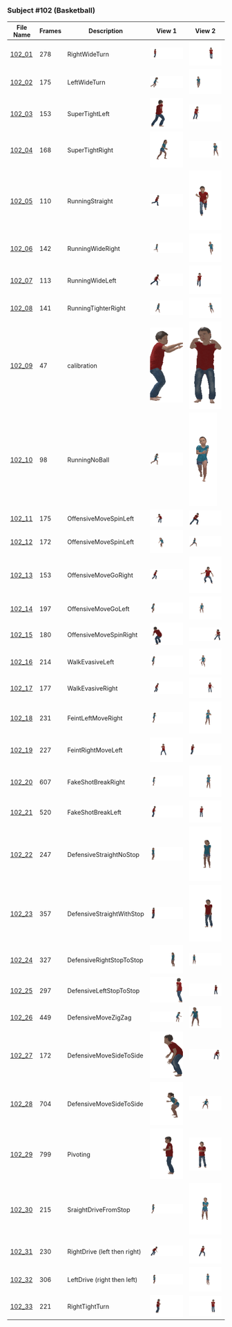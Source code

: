 ### Subject #102 (Basketball)
|File Name|Frames|Description|View 1|View 2|
|-|-|-|-|-|
|[102_01](https://github.com/Shriinivas/cmubvh/raw/main/Sequence-102-111/102/Data/102_01.zip)|278|RightWideTurn|<img src="https://github.com/Shriinivas/cmubvhgifs/blob/main/Sequence-102-111/102/102_01_0.gif"/>|<img src="https://github.com/Shriinivas/cmubvhgifs/blob/main/Sequence-102-111/102/102_01_1.gif"/>|
|[102_02](https://github.com/Shriinivas/cmubvh/raw/main/Sequence-102-111/102/Data/102_02.zip)|175|LeftWideTurn|<img src="https://github.com/Shriinivas/cmubvhgifs/blob/main/Sequence-102-111/102/102_02_0.gif"/>|<img src="https://github.com/Shriinivas/cmubvhgifs/blob/main/Sequence-102-111/102/102_02_1.gif"/>|
|[102_03](https://github.com/Shriinivas/cmubvh/raw/main/Sequence-102-111/102/Data/102_03.zip)|153|SuperTightLeft|<img src="https://github.com/Shriinivas/cmubvhgifs/blob/main/Sequence-102-111/102/102_03_0.gif"/>|<img src="https://github.com/Shriinivas/cmubvhgifs/blob/main/Sequence-102-111/102/102_03_1.gif"/>|
|[102_04](https://github.com/Shriinivas/cmubvh/raw/main/Sequence-102-111/102/Data/102_04.zip)|168|SuperTightRight|<img src="https://github.com/Shriinivas/cmubvhgifs/blob/main/Sequence-102-111/102/102_04_0.gif"/>|<img src="https://github.com/Shriinivas/cmubvhgifs/blob/main/Sequence-102-111/102/102_04_1.gif"/>|
|[102_05](https://github.com/Shriinivas/cmubvh/raw/main/Sequence-102-111/102/Data/102_05.zip)|110|RunningStraight|<img src="https://github.com/Shriinivas/cmubvhgifs/blob/main/Sequence-102-111/102/102_05_0.gif"/>|<img src="https://github.com/Shriinivas/cmubvhgifs/blob/main/Sequence-102-111/102/102_05_1.gif"/>|
|[102_06](https://github.com/Shriinivas/cmubvh/raw/main/Sequence-102-111/102/Data/102_06.zip)|142|RunningWideRight|<img src="https://github.com/Shriinivas/cmubvhgifs/blob/main/Sequence-102-111/102/102_06_0.gif"/>|<img src="https://github.com/Shriinivas/cmubvhgifs/blob/main/Sequence-102-111/102/102_06_1.gif"/>|
|[102_07](https://github.com/Shriinivas/cmubvh/raw/main/Sequence-102-111/102/Data/102_07.zip)|113|RunningWideLeft|<img src="https://github.com/Shriinivas/cmubvhgifs/blob/main/Sequence-102-111/102/102_07_0.gif"/>|<img src="https://github.com/Shriinivas/cmubvhgifs/blob/main/Sequence-102-111/102/102_07_1.gif"/>|
|[102_08](https://github.com/Shriinivas/cmubvh/raw/main/Sequence-102-111/102/Data/102_08.zip)|141|RunningTighterRight|<img src="https://github.com/Shriinivas/cmubvhgifs/blob/main/Sequence-102-111/102/102_08_0.gif"/>|<img src="https://github.com/Shriinivas/cmubvhgifs/blob/main/Sequence-102-111/102/102_08_1.gif"/>|
|[102_09](https://github.com/Shriinivas/cmubvh/raw/main/Sequence-102-111/102/Data/102_09.zip)|47|calibration|<img src="https://github.com/Shriinivas/cmubvhgifs/blob/main/Sequence-102-111/102/102_09_0.gif"/>|<img src="https://github.com/Shriinivas/cmubvhgifs/blob/main/Sequence-102-111/102/102_09_1.gif"/>|
|[102_10](https://github.com/Shriinivas/cmubvh/raw/main/Sequence-102-111/102/Data/102_10.zip)|98|RunningNoBall|<img src="https://github.com/Shriinivas/cmubvhgifs/blob/main/Sequence-102-111/102/102_10_0.gif"/>|<img src="https://github.com/Shriinivas/cmubvhgifs/blob/main/Sequence-102-111/102/102_10_1.gif"/>|
|[102_11](https://github.com/Shriinivas/cmubvh/raw/main/Sequence-102-111/102/Data/102_11.zip)|175|OffensiveMoveSpinLeft|<img src="https://github.com/Shriinivas/cmubvhgifs/blob/main/Sequence-102-111/102/102_11_0.gif"/>|<img src="https://github.com/Shriinivas/cmubvhgifs/blob/main/Sequence-102-111/102/102_11_1.gif"/>|
|[102_12](https://github.com/Shriinivas/cmubvh/raw/main/Sequence-102-111/102/Data/102_12.zip)|172|OffensiveMoveSpinLeft|<img src="https://github.com/Shriinivas/cmubvhgifs/blob/main/Sequence-102-111/102/102_12_0.gif"/>|<img src="https://github.com/Shriinivas/cmubvhgifs/blob/main/Sequence-102-111/102/102_12_1.gif"/>|
|[102_13](https://github.com/Shriinivas/cmubvh/raw/main/Sequence-102-111/102/Data/102_13.zip)|153|OffensiveMoveGoRight|<img src="https://github.com/Shriinivas/cmubvhgifs/blob/main/Sequence-102-111/102/102_13_0.gif"/>|<img src="https://github.com/Shriinivas/cmubvhgifs/blob/main/Sequence-102-111/102/102_13_1.gif"/>|
|[102_14](https://github.com/Shriinivas/cmubvh/raw/main/Sequence-102-111/102/Data/102_14.zip)|197|OffensiveMoveGoLeft|<img src="https://github.com/Shriinivas/cmubvhgifs/blob/main/Sequence-102-111/102/102_14_0.gif"/>|<img src="https://github.com/Shriinivas/cmubvhgifs/blob/main/Sequence-102-111/102/102_14_1.gif"/>|
|[102_15](https://github.com/Shriinivas/cmubvh/raw/main/Sequence-102-111/102/Data/102_15.zip)|180|OffensiveMoveSpinRight|<img src="https://github.com/Shriinivas/cmubvhgifs/blob/main/Sequence-102-111/102/102_15_0.gif"/>|<img src="https://github.com/Shriinivas/cmubvhgifs/blob/main/Sequence-102-111/102/102_15_1.gif"/>|
|[102_16](https://github.com/Shriinivas/cmubvh/raw/main/Sequence-102-111/102/Data/102_16.zip)|214|WalkEvasiveLeft|<img src="https://github.com/Shriinivas/cmubvhgifs/blob/main/Sequence-102-111/102/102_16_0.gif"/>|<img src="https://github.com/Shriinivas/cmubvhgifs/blob/main/Sequence-102-111/102/102_16_1.gif"/>|
|[102_17](https://github.com/Shriinivas/cmubvh/raw/main/Sequence-102-111/102/Data/102_17.zip)|177|WalkEvasiveRight|<img src="https://github.com/Shriinivas/cmubvhgifs/blob/main/Sequence-102-111/102/102_17_0.gif"/>|<img src="https://github.com/Shriinivas/cmubvhgifs/blob/main/Sequence-102-111/102/102_17_1.gif"/>|
|[102_18](https://github.com/Shriinivas/cmubvh/raw/main/Sequence-102-111/102/Data/102_18.zip)|231|FeintLeftMoveRight|<img src="https://github.com/Shriinivas/cmubvhgifs/blob/main/Sequence-102-111/102/102_18_0.gif"/>|<img src="https://github.com/Shriinivas/cmubvhgifs/blob/main/Sequence-102-111/102/102_18_1.gif"/>|
|[102_19](https://github.com/Shriinivas/cmubvh/raw/main/Sequence-102-111/102/Data/102_19.zip)|227|FeintRightMoveLeft|<img src="https://github.com/Shriinivas/cmubvhgifs/blob/main/Sequence-102-111/102/102_19_0.gif"/>|<img src="https://github.com/Shriinivas/cmubvhgifs/blob/main/Sequence-102-111/102/102_19_1.gif"/>|
|[102_20](https://github.com/Shriinivas/cmubvh/raw/main/Sequence-102-111/102/Data/102_20.zip)|607|FakeShotBreakRight|<img src="https://github.com/Shriinivas/cmubvhgifs/blob/main/Sequence-102-111/102/102_20_0.gif"/>|<img src="https://github.com/Shriinivas/cmubvhgifs/blob/main/Sequence-102-111/102/102_20_1.gif"/>|
|[102_21](https://github.com/Shriinivas/cmubvh/raw/main/Sequence-102-111/102/Data/102_21.zip)|520|FakeShotBreakLeft|<img src="https://github.com/Shriinivas/cmubvhgifs/blob/main/Sequence-102-111/102/102_21_0.gif"/>|<img src="https://github.com/Shriinivas/cmubvhgifs/blob/main/Sequence-102-111/102/102_21_1.gif"/>|
|[102_22](https://github.com/Shriinivas/cmubvh/raw/main/Sequence-102-111/102/Data/102_22.zip)|247|DefensiveStraightNoStop|<img src="https://github.com/Shriinivas/cmubvhgifs/blob/main/Sequence-102-111/102/102_22_0.gif"/>|<img src="https://github.com/Shriinivas/cmubvhgifs/blob/main/Sequence-102-111/102/102_22_1.gif"/>|
|[102_23](https://github.com/Shriinivas/cmubvh/raw/main/Sequence-102-111/102/Data/102_23.zip)|357|DefensiveStraightWithStop|<img src="https://github.com/Shriinivas/cmubvhgifs/blob/main/Sequence-102-111/102/102_23_0.gif"/>|<img src="https://github.com/Shriinivas/cmubvhgifs/blob/main/Sequence-102-111/102/102_23_1.gif"/>|
|[102_24](https://github.com/Shriinivas/cmubvh/raw/main/Sequence-102-111/102/Data/102_24.zip)|327|DefensiveRightStopToStop|<img src="https://github.com/Shriinivas/cmubvhgifs/blob/main/Sequence-102-111/102/102_24_0.gif"/>|<img src="https://github.com/Shriinivas/cmubvhgifs/blob/main/Sequence-102-111/102/102_24_1.gif"/>|
|[102_25](https://github.com/Shriinivas/cmubvh/raw/main/Sequence-102-111/102/Data/102_25.zip)|297|DefensiveLeftStopToStop|<img src="https://github.com/Shriinivas/cmubvhgifs/blob/main/Sequence-102-111/102/102_25_0.gif"/>|<img src="https://github.com/Shriinivas/cmubvhgifs/blob/main/Sequence-102-111/102/102_25_1.gif"/>|
|[102_26](https://github.com/Shriinivas/cmubvh/raw/main/Sequence-102-111/102/Data/102_26.zip)|449|DefensiveMoveZigZag|<img src="https://github.com/Shriinivas/cmubvhgifs/blob/main/Sequence-102-111/102/102_26_0.gif"/>|<img src="https://github.com/Shriinivas/cmubvhgifs/blob/main/Sequence-102-111/102/102_26_1.gif"/>|
|[102_27](https://github.com/Shriinivas/cmubvh/raw/main/Sequence-102-111/102/Data/102_27.zip)|172|DefensiveMoveSideToSide|<img src="https://github.com/Shriinivas/cmubvhgifs/blob/main/Sequence-102-111/102/102_27_0.gif"/>|<img src="https://github.com/Shriinivas/cmubvhgifs/blob/main/Sequence-102-111/102/102_27_1.gif"/>|
|[102_28](https://github.com/Shriinivas/cmubvh/raw/main/Sequence-102-111/102/Data/102_28.zip)|704|DefensiveMoveSideToSide|<img src="https://github.com/Shriinivas/cmubvhgifs/blob/main/Sequence-102-111/102/102_28_0.gif"/>|<img src="https://github.com/Shriinivas/cmubvhgifs/blob/main/Sequence-102-111/102/102_28_1.gif"/>|
|[102_29](https://github.com/Shriinivas/cmubvh/raw/main/Sequence-102-111/102/Data/102_29.zip)|799|Pivoting|<img src="https://github.com/Shriinivas/cmubvhgifs/blob/main/Sequence-102-111/102/102_29_0.gif"/>|<img src="https://github.com/Shriinivas/cmubvhgifs/blob/main/Sequence-102-111/102/102_29_1.gif"/>|
|[102_30](https://github.com/Shriinivas/cmubvh/raw/main/Sequence-102-111/102/Data/102_30.zip)|215|SraightDriveFromStop|<img src="https://github.com/Shriinivas/cmubvhgifs/blob/main/Sequence-102-111/102/102_30_0.gif"/>|<img src="https://github.com/Shriinivas/cmubvhgifs/blob/main/Sequence-102-111/102/102_30_1.gif"/>|
|[102_31](https://github.com/Shriinivas/cmubvh/raw/main/Sequence-102-111/102/Data/102_31.zip)|230|RightDrive (left then right)|<img src="https://github.com/Shriinivas/cmubvhgifs/blob/main/Sequence-102-111/102/102_31_0.gif"/>|<img src="https://github.com/Shriinivas/cmubvhgifs/blob/main/Sequence-102-111/102/102_31_1.gif"/>|
|[102_32](https://github.com/Shriinivas/cmubvh/raw/main/Sequence-102-111/102/Data/102_32.zip)|306|LeftDrive (right then left)|<img src="https://github.com/Shriinivas/cmubvhgifs/blob/main/Sequence-102-111/102/102_32_0.gif"/>|<img src="https://github.com/Shriinivas/cmubvhgifs/blob/main/Sequence-102-111/102/102_32_1.gif"/>|
|[102_33](https://github.com/Shriinivas/cmubvh/raw/main/Sequence-102-111/102/Data/102_33.zip)|221|RightTightTurn|<img src="https://github.com/Shriinivas/cmubvhgifs/blob/main/Sequence-102-111/102/102_33_0.gif"/>|<img src="https://github.com/Shriinivas/cmubvhgifs/blob/main/Sequence-102-111/102/102_33_1.gif"/>|
